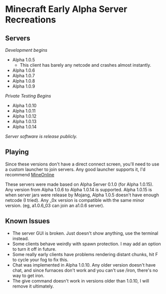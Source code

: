 # Minecraft Early Alpha Server Recreations
## Servers

*Development begins*
- Alpha 1.0.5
  - This client has barely any netcode and crashes almost instantly.
- Alpha 1.0.6
- Alpha 1.0.7
- Alpha 1.0.8
- Alpha 1.0.9

*Private Testing Begins*

- Alpha 1.0.10
- Alpha 1.0.11
- Alpha 1.0.12
- Alpha 1.0.13
- Alpha 1.0.14

*Server software is release publicly.*

## Playing
Since these versions don't have a direct connect screen, you'll need to use a custom launcher to join servers.
Any good launcher supports it, I'd recommend [MineOnline](https://mineonline.codie.gg/)

These servers were made based on Alpha Server 0.1.0 (for Alpha 1.0.15).
Any version from Alpha 1.0.6 to Alpha 1.0.14 is supported.
Alpha 1.0.15 is when server jars were release by Mojang, Alpha 1.0.5 doesn't have enough netcode (I tried).
Any _0x version is compatible with the same minor version. (eg, a1.0.6_03 can join an a1.0.6 server).

## Known Issues
- The server GUI is broken. Just doesn't show anything, use the terminal instead.
- Some clients behave weirdly with spawn protection. I may add an option to turn it off in future.
- Some really early clients have problems rendering distant chunks, hit F to cycle your fog to fix this.
- Chat was implemented in Alpha 1.0.10. Any older version doesn't have chat, and since furnaces don't work and you can't use /iron, there's no way to get iron.
- The give command doesn't work in versions older than 1.0.10, I will remove it ultimately.
